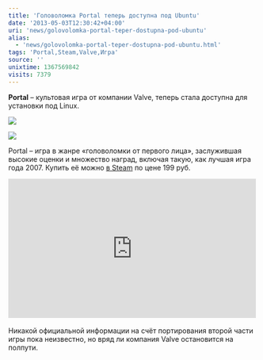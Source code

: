 ```yaml
---
title: 'Головоломка Portal теперь доступна под Ubuntu'
date: '2013-05-03T12:30:42+04:00'
uri: 'news/golovolomka-portal-teper-dostupna-pod-ubuntu'
alias: 
  - 'news/golovolomka-portal-teper-dostupna-pod-ubuntu.html'
tags: 'Portal,Steam,Valve,Игра'
source: ''
unixtime: 1367569842
visits: 7379
---
```

**Portal** – культовая игра от компании Valve, теперь стала доступна для установки под Linux.

[![](img/2013/05/03/12-00/5592203849.jpg)](img/2013/05/03/12-00/5592203849.jpg)

[![](img/2013/05/03/12-00/5592794042.jpg)](img/2013/05/03/12-00/5592794042.jpg)

Portal – игра в жанре «головоломки от первого лица», заслужившая высокие оценки и множество наград, включая такую, как лучшая игра года 2007. Купить её можно [в Steam](http://store.steampowered.com/app/400) по цене 199 руб.

<iframe src="https://www.youtube.com/embed/TluRVBhmf8w" frameborder="0" width="500" height="281"></iframe> 

Никакой официальной информации на счёт портирования второй части игры пока неизвестно, но вряд ли компания Valve остановится на полпути.
